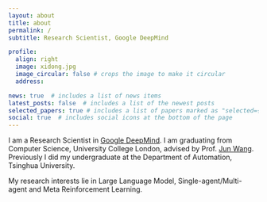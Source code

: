 ```yaml
---
layout: about
title: about
permalink: /
subtitle: Research Scientist, Google DeepMind

profile:
  align: right
  image: xidong.jpg
  image_circular: false # crops the image to make it circular
  address: 

news: true  # includes a list of news items
latest_posts: false  # includes a list of the newest posts
selected_papers: true # includes a list of papers marked as "selected={true}"
social: true  # includes social icons at the bottom of the page
---
```


I am a Research Scientist in [Google DeepMind](https://deepmind.google/). I am graduating from Computer Science, University College London, advised by Prof. [Jun Wang](http://www0.cs.ucl.ac.uk/staff/jun.wang/). Previously I did my undergraduate at the Department of Automation, Tsinghua University.

My research interests lie in Large Language Model, Single-agent/Multi-agent and Meta Reinforcement Learning.

